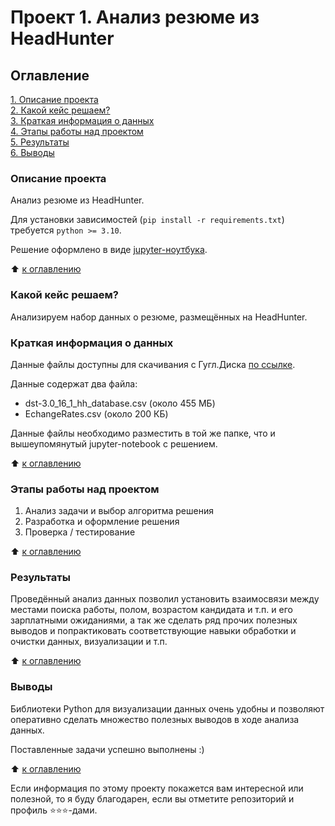 # Проект 1. Анализ резюме из HeadHunter


## Оглавление  

[1. Описание проекта](#описание-проекта)  
[2. Какой кейс решаем?](#какой-кейс-решаем)  
[3. Краткая информация о данных](#краткая-информация-о-данных)  
[4. Этапы работы над проектом](#этапы-работы-над-проектом)  
[5. Результаты](#результаты)    
[6. Выводы](#выводы) 


### Описание проекта    

Анализ резюме из HeadHunter.

Для установки зависимостей (`pip install -r requirements.txt`)
требуется `python >= 3.10`.

Решение оформлено в виде [jupyter-ноутбука](./hh_cvs_analysis.ipynb).

:arrow_up: [к оглавлению](#оглавление)


### Какой кейс решаем?    

Анализируем набор данных о резюме, размещённых на HeadHunter.


### Краткая информация о данных

Данные файлы доступны для скачивания с Гугл.Диска [по ссылке](https://drive.google.com/drive/folders/1qhYoM0WHSgSRpMofyB8EjdPal_NIXjCf).

Данные содержат два файла:
- dst-3.0_16_1_hh_database.csv (около 455 МБ)
- EchangeRates.csv (около 200 КБ)

Данные файлы необходимо разместить в той же папке, что и вышеупомянутый jupyter-notebook с решением.
  
:arrow_up: [к оглавлению](#оглавление)


### Этапы работы над проектом  

1. Анализ задачи и выбор алгоритма решения
2. Разработка и оформление решения
3. Проверка / тестирование

:arrow_up: [к оглавлению](#оглавление)


### Результаты

Проведённый анализ данных позволил установить взаимосвязи между местами
поиска работы, полом, возрастом кандидата и т.п. и его зарплатными
ожиданиями, а так же сделать ряд прочих полезных выводов и попрактиковать
соответствующие навыки обработки и очистки данных, визуализации и т.п.

:arrow_up: [к оглавлению](#оглавление)


### Выводы

Библиотеки Python для визуализации данных очень удобны и позволяют
оперативно сделать множество полезных выводов в ходе анализа данных.

Поставленные задачи успешно выполнены :)

:arrow_up: [к оглавлению](#оглавление)


Если информация по этому проекту покажется вам интересной или полезной,
то я буду благодарен, если вы отметите репозиторий и профиль
⭐️⭐️⭐️-дами.
